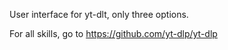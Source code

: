 User interface for yt-dlt, only three options. 

For all skills, go to https://github.com/yt-dlp/yt-dlp

